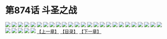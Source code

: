 # 第874话 斗圣之战
![](https://mhpic.xiaomingtaiji.net/comic/D/斗破苍穹/第874话F0_295294/1.jpg-zymk.middle.webp)
![](https://mhpic.xiaomingtaiji.net/comic/D/斗破苍穹/第874话F0_295294/2.jpg-zymk.middle.webp)
![](https://mhpic.xiaomingtaiji.net/comic/D/斗破苍穹/第874话F0_295294/3.jpg-zymk.middle.webp)
![](https://mhpic.xiaomingtaiji.net/comic/D/斗破苍穹/第874话F0_295294/4.jpg-zymk.middle.webp)
![](https://mhpic.xiaomingtaiji.net/comic/D/斗破苍穹/第874话F0_295294/5.jpg-zymk.middle.webp)
![](https://mhpic.xiaomingtaiji.net/comic/D/斗破苍穹/第874话F0_295294/6.jpg-zymk.middle.webp)
![](https://mhpic.xiaomingtaiji.net/comic/D/斗破苍穹/第874话F0_295294/7.jpg-zymk.middle.webp)
![](https://mhpic.xiaomingtaiji.net/comic/D/斗破苍穹/第874话F0_295294/8.jpg-zymk.middle.webp)
![](https://mhpic.xiaomingtaiji.net/comic/D/斗破苍穹/第874话F0_295294/9.jpg-zymk.middle.webp)
![](https://mhpic.xiaomingtaiji.net/comic/D/斗破苍穹/第874话F0_295294/10.jpg-zymk.middle.webp)
![](https://mhpic.xiaomingtaiji.net/comic/D/斗破苍穹/第874话F0_295294/11.jpg-zymk.middle.webp)
![](https://mhpic.xiaomingtaiji.net/comic/D/斗破苍穹/第874话F0_295294/12.jpg-zymk.middle.webp)
![](https://mhpic.xiaomingtaiji.net/comic/D/斗破苍穹/第874话F0_295294/13.jpg-zymk.middle.webp)
![](https://mhpic.xiaomingtaiji.net/comic/D/斗破苍穹/第874话F0_295294/14.jpg-zymk.middle.webp)
![](https://mhpic.xiaomingtaiji.net/comic/D/斗破苍穹/第874话F0_295294/15.jpg-zymk.middle.webp)
![](https://mhpic.xiaomingtaiji.net/comic/D/斗破苍穹/第874话F0_295294/16.jpg-zymk.middle.webp)
![](https://mhpic.xiaomingtaiji.net/comic/D/斗破苍穹/第874话F0_295294/17.jpg-zymk.middle.webp)
![](https://mhpic.xiaomingtaiji.net/comic/D/斗破苍穹/第874话F0_295294/18.jpg-zymk.middle.webp)
![](https://mhpic.xiaomingtaiji.net/comic/D/斗破苍穹/第874话F0_295294/19.jpg-zymk.middle.webp)
![](https://mhpic.xiaomingtaiji.net/comic/D/斗破苍穹/第874话F0_295294/20.jpg-zymk.middle.webp)
![](https://mhpic.xiaomingtaiji.net/comic/D/斗破苍穹/第874话F0_295294/21.jpg-zymk.middle.webp)
![](https://mhpic.xiaomingtaiji.net/comic/D/斗破苍穹/第874话F0_295294/22.jpg-zymk.middle.webp)
![](https://mhpic.xiaomingtaiji.net/comic/D/斗破苍穹/第874话F0_295294/23.jpg-zymk.middle.webp)
![](https://mhpic.xiaomingtaiji.net/comic/D/斗破苍穹/第874话F0_295294/24.jpg-zymk.middle.webp)
![](https://mhpic.xiaomingtaiji.net/comic/D/斗破苍穹/第874话F0_295294/25.jpg-zymk.middle.webp)
![](https://mhpic.xiaomingtaiji.net/comic/D/斗破苍穹/第874话F0_295294/26.jpg-zymk.middle.webp)
![](https://mhpic.xiaomingtaiji.net/comic/D/斗破苍穹/第874话F0_295294/27.jpg-zymk.middle.webp)
![](https://mhpic.xiaomingtaiji.net/comic/D/斗破苍穹/第874话F0_295294/28.jpg-zymk.middle.webp)
![](https://mhpic.xiaomingtaiji.net/comic/D/斗破苍穹/第874话F0_295294/29.jpg-zymk.middle.webp)
![](https://mhpic.xiaomingtaiji.net/comic/D/斗破苍穹/第874话F0_295294/30.jpg-zymk.middle.webp)
[【上一章】](./877.md)
[【目录】](./READMD.md)
[【下一章】](./879.md)

